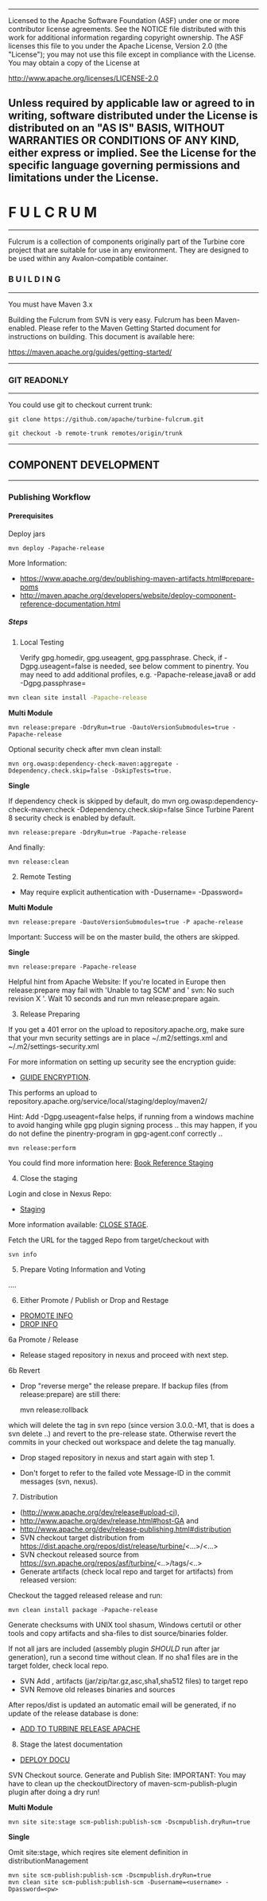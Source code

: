 --------------------------------------------------------------------------
 Licensed to the Apache Software Foundation (ASF) under one
 or more contributor license agreements.  See the NOTICE file
 distributed with this work for additional information
 regarding copyright ownership.  The ASF licenses this file
 to you under the Apache License, Version 2.0 (the
 "License"); you may not use this file except in compliance
 with the License.  You may obtain a copy of the License at

   http://www.apache.org/licenses/LICENSE-2.0

 Unless required by applicable law or agreed to in writing,
 software distributed under the License is distributed on an
 "AS IS" BASIS, WITHOUT WARRANTIES OR CONDITIONS OF ANY
 KIND, either express or implied.  See the License for the
 specific language governing permissions and limitations
 under the License.
--------------------------------------------------------------------------

# F U L C R U M
--------------------------------------------------------------------------

Fulcrum is a collection of components originally part of the Turbine core
project that are suitable for use in any environment.  They are designed to
be used within any Avalon-compatible container.


### B U I L D I N G
--------------------------------------------------------------------------
You must have Maven 3.x

Building the Fulcrum from SVN is very easy.  Fulcrum has been
Maven-enabled.  Please refer to the Maven Getting Started document for
instructions on building.  This document is available here:

https://maven.apache.org/guides/getting-started/

-------------------------------------------
### GIT READONLY
-------------------------------------------

You could use git to checkout current trunk:

    git clone https://github.com/apache/turbine-fulcrum.git
    
    git checkout -b remote-trunk remotes/origin/trunk

--------------------------------------------------------------------------
## COMPONENT DEVELOPMENT  
--------------------------------------------------------------------------
### Publishing Workflow

#### Prerequisites

Deploy jars
 
    mvn deploy -Papache-release

More Information:
  - https://www.apache.org/dev/publishing-maven-artifacts.html#prepare-poms
  - http://maven.apache.org/developers/website/deploy-component-reference-documentation.html
  
##### Steps

1. Local Testing

    Verify gpg.homedir, gpg.useagent, gpg.passphrase. Check, if -Dgpg.useagent=false is needed,  see below comment to pinentry.
    You may need to add additional profiles, e.g. -Papache-release,java8 or add -Dgpg.passphrase=<xx> 
  
```sh  
mvn clean site install -Papache-release 
```
  
**Multi Module**
 
    mvn release:prepare -DdryRun=true -DautoVersionSubmodules=true -Papache-release
    
Optional security check after mvn clean install:

    mvn org.owasp:dependency-check-maven:aggregate -Ddependency.check.skip=false -DskipTests=true.

**Single**

If dependency check is skipped by default, do mvn org.owasp:dependency-check-maven:check -Ddependency.check.skip=false
Since Turbine Parent 8 security check is enabled by default.

    mvn release:prepare -DdryRun=true -Papache-release 

And finally:

    mvn release:clean    

2. Remote Testing

- May require explicit authentication with -Dusername=<username> -Dpassword=<pw>

**Multi Module**

    mvn release:prepare -DautoVersionSubmodules=true -P apache-release

 
Important: Success will be on the master build, the others are skipped.

**Single**

    mvn release:prepare -Papache-release

Helpful hint from Apache Website: If you're located in Europe then release:prepare may fail with 'Unable to tag SCM' and ' svn: No such revision X '. 
    Wait 10 seconds and run mvn release:prepare again.
  
3. Release Preparing

If you get a 401 error on the upload to repository.apache.org, make sure
that your mvn security settings are in place ~/.m2/settings.xml and ~/.m2/settings-security.xml 

For more information on setting up security see the encryption guide:
 - [GUIDE ENCRYPTION](http://maven.apache.org/guides/mini/guide-encryption.html).

This performs an upload to repository.apache.org/service/local/staging/deploy/maven2/

Hint: Add -Dgpg.useagent=false helps, if running from a windows machine to avoid hanging while gpg plugin signing process 
 .. this may happen, if you do not define the pinentry-program in gpg-agent.conf correctly ..

    mvn release:perform
  
You could find more information here: [Book Reference Staging](http://www.sonatype.com/books/nexus-book/reference/staging.html)
  
4. Close the staging

Login and close in Nexus Repo:

 - [Staging](https://repository.apache.org/index.html#stagingRepositories)
 
 More information available: [CLOSE STAGE](https://www.apache.org/dev/publishing-maven-artifacts.html#close-stage).
 
 Fetch the URL for the tagged Repo from target/checkout with
  
    svn info

  
5. Prepare Voting Information and Voting
 
 ....
  
6. Either Promote / Publish or Drop and Restage

  - [PROMOTE INFO](http://www.apache.org/dev/publishing-maven-artifacts.html#promote)
  - [DROP INFO](http://www.apache.org/dev/publishing-maven-artifacts.html#drop)
  
6a Promote / Release

- Release staged repository in nexus and proceed with next step.
  
6b Revert

- Drop "reverse merge" the release prepare. If backup files (from release:prepare) are still there:

    mvn release:rollback

which will delete the tag in svn repo (since version 3.0.0.-M1, that is does a svn delete ..) and revert to the pre-release state.
Otherwise revert the commits in your checked out workspace and delete the tag manually.

- Drop staged repository in nexus and start again with step 1.


- Don't forget to refer to the failed vote Message-ID in the commit messages (svn, nexus).

 
7. Distribution 

  - (http://www.apache.org/dev/release#upload-ci),
  - http://www.apache.org/dev/release.html#host-GA and 
  - http://www.apache.org/dev/release-publishing.html#distribution
  - SVN checkout target distribution from https://dist.apache.org/repos/dist/release/turbine/<...>/<...>
  - SVN checkout released source from https://svn.apache.org/repos/asf/turbine/<..>/tags/<..>
  - Generate artifacts (check local repo and target for artifacts) from released version:
 
Checkout the tagged released release and run:
 
    mvn clean install package -Papache-release 

 
Generate checksums with UNIX tool shasum, Windows certutil or other tools and 
copy artifacts and sha-files to dist source/binaries folder.

If not all jars are included (assembly plugin _SHOULD_ run after jar generation), run a second time without clean.
If no sha1 files are in the target folder, check local repo.
      
- SVN Add <binaries>, <sources> artifacts (jar/zip/tar.gz,asc,sha1,sha512 files) to target repo
- SVN Remove old releases binaries and sources 

 After repos/dist is updated an automatic email will be generated, if no update of the release database is done:
  
 - [ADD TO TURBINE RELEASE APACHE](https://reporter.apache.org/addrelease.html?turbine)
   

 8.  Stage the latest documentation 

- [DEPLOY DOCU](http://maven.apache.org/developers/website/deploy-component-reference-documentation.html)

SVN Checkout <tagged release version> source. Generate and Publish Site:
IMPORTANT: You may have to clean up the checkoutDirectory of maven-scm-publish-plugin plugin after doing a dry run!

**Multi Module**

    mvn site site:stage scm-publish:publish-scm -Dscmpublish.dryRun=true

**Single**

Omit site:stage, which reqires site element definition in distributionManagement

    mvn site scm-publish:publish-scm -Dscmpublish.dryRun=true
    mvn clean site scm-publish:publish-scm -Dusername=<username> -Dpassword=<pw>

